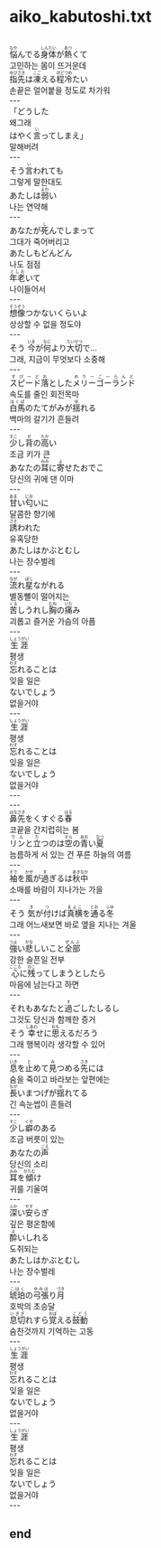 <h1>aiko_kabutoshi.txt</h1><br>
<Ruby>悩<rt>なや</rt></Ruby>んでる<Ruby>身体<rt>しんたい</rt></Ruby>が<Ruby>熱<rt>あつ</rt></Ruby>くて<br>
고민하는 몸이 뜨거운데<br>
<Ruby>指先<rt>ゆびさき</rt></Ruby>は<Ruby>凍<rt>こご</rt></Ruby>える<Ruby>程<rt>ほど</rt></Ruby><Ruby>冷<rt>つめ</rt></Ruby>たい<br>
손끝은 얼어붙을 정도로 차가워<br>
---<br>
「どうした<br>
왜그래<br>
はやく<Ruby>言<rt>い</rt></Ruby>ってしまえ」<br>
말해버려<br>
---<br>
そう<Ruby>言<rt>い</rt></Ruby>われても<br>
그렇게 말한대도<br>
あたしは<Ruby>弱<rt>よわ</rt></Ruby>い<br>
나는 연약해<br>
---<br>
あなたが<Ruby>死<rt>し</rt></Ruby>んでしまって<br>
그대가 죽어버리고<br>
あたしもどんどん<br>
나도 점점<br>
<Ruby>年老<rt>としお</rt></Ruby>いて<br>
나이들어서<br>
---<br>
<Ruby>想像<rt>そうぞう</rt></Ruby>つかないくらいよ<br>
상상할 수 없을 정도야<br>
---<br>
そう <Ruby>今<rt>いま</rt></Ruby>が<Ruby>何<rt>なに</rt></Ruby>より<Ruby>大切<rt>たいせつ</rt></Ruby>で…<br>
그래, 지금이 무엇보다 소중해<br>
---<br>
<Ruby>スピード<rt>すぴーど</rt></Ruby><Ruby>落<rt>お</rt></Ruby>とした<Ruby>メリーゴーランド<rt>めりーごーらんど</rt></Ruby><br>
속도를 줄인 회전목마<br>
<Ruby>白馬<rt>はくば</rt></Ruby>のたてがみが<Ruby>揺<rt>ゆ</rt></Ruby>れる<br>
백마의 갈기가 흔들려<br>
---<br>
<Ruby>少<rt>すこ</rt></Ruby>し<Ruby>背<rt>せ</rt></Ruby>の<Ruby>高<rt>たか</rt></Ruby>い<br>
조금 키가 큰<br>
あなたの<Ruby>耳<rt>みみ</rt></Ruby>に<Ruby>寄<rt>よ</rt></Ruby>せたおでこ<br>
당신의 귀에 댄 이마<br>
---<br>
<Ruby>甘<rt>あま</rt></Ruby>い<Ruby>匂<rt>にお</rt></Ruby>いに<br>
달콤한 향기에<br>
<Ruby>誘<rt>さそ</rt></Ruby>われた<br>
유혹당한<br>
あたしはかぶとむし<br>
나는 장수벌레<br>
---<br>
<Ruby>流<rt>なが</rt></Ruby>れ<Ruby>星<rt>ぼし</rt></Ruby>ながれる<br>
별동뼐이 떨어지는<br>
<Ruby>苦<rt>くる</rt></Ruby>しうれし<Ruby>胸<rt>むね</rt></Ruby>の<Ruby>痛<rt>いた</rt></Ruby>み<br>
괴롭고 즐거운 가슴의 아픔<br>
---<br>
<Ruby>生涯<rt>しょうがい</rt></Ruby><br>
평생<br>
<Ruby>忘<rt>わす</rt></Ruby>れることは<br>
잊을 일은<br>
ないでしょう<br>
없을거야<br>
---<br>
<Ruby>生涯<rt>しょうがい</rt></Ruby><br>
평생<br>
<Ruby>忘<rt>わす</rt></Ruby>れることは<br>
잊을 일은<br>
ないでしょう<br>
없을거야<br>
---<br>
---<br>
<Ruby>鼻先<rt>はなさき</rt></Ruby>をくすぐる<Ruby>春<rt>はる</rt></Ruby><br>
코끝을 간지럽히는 봄<br>
<Ruby>リン<rt>りん</rt></Ruby>と<Ruby>立<rt>た</rt></Ruby>つのは<Ruby>空<rt>そら</rt></Ruby>の<Ruby>青<rt>あお</rt></Ruby>い<Ruby>夏<rt>なつ</rt></Ruby><br>
늠름하게 서 있는 건 푸른 하늘의 여름<br>
---<br>
<Ruby>袖<rt>そで</rt></Ruby>を<Ruby>風<rt>かぜ</rt></Ruby>が<Ruby>過<rt>す</rt></Ruby>ぎるは<Ruby>秋中<rt>あきなか</rt></Ruby><br>
소매를 바람이 지나가는 가을<br>
---<br>
そう <Ruby>気<rt>き</rt></Ruby>が<Ruby>付<rt>つ</rt></Ruby>けば<Ruby>真横<rt>まよこ</rt></Ruby>を<Ruby>通<rt>とお</rt></Ruby>る<Ruby>冬<rt>ふゆ</rt></Ruby><br>
그래 어느새보면 바로 옆을 지나는 겨울<br>
---<br>
<Ruby>強<rt>つよ</rt></Ruby>い<Ruby>悲<rt>かな</rt></Ruby>しいこと<Ruby>全部<rt>ぜんぶ</rt></Ruby><br>
강한 슬픈일 전부<br>
<Ruby>心<rt>こころ</rt></Ruby>に<Ruby>残<rt>のこ</rt></Ruby>ってしまうとしたら<br>
마음에 남는다고 하면<br>
---<br>
それもあなたと<Ruby>過<rt>す</rt></Ruby>ごしたしるし<br>
그것도 당신과 함께한 증거<br>
そう <Ruby>幸<rt>しあわ</rt></Ruby>せに<Ruby>思<rt>おも</rt></Ruby>えるだろう<br>
그래 행복이라 생각할 수 있어<br>
---<br>
<Ruby>息<rt>いき</rt></Ruby>を<Ruby>止<rt>と</rt></Ruby>めて<Ruby>見<rt>み</rt></Ruby>つめる<Ruby>先<rt>さき</rt></Ruby>には<br>
숨을 죽이고 바라보는 앞편에는<br>
<Ruby>長<rt>なが</rt></Ruby>いまつげが<Ruby>揺<rt>ゆ</rt></Ruby>れてる<br>
긴 속눈썹이 흔들려<br>
---<br>
<Ruby>少<rt>すこ</rt></Ruby>し<Ruby>癖<rt>くせ</rt></Ruby>のある<br>
조금 버릇이 있는<br>
あなたの<Ruby>声<rt>こえ</rt></Ruby><br>
당신의 소리<br>
<Ruby>耳<rt>みみ</rt></Ruby>を<Ruby>傾<rt>かたむ</rt></Ruby>け<br>
귀를 기울여<br>
---<br>
<Ruby>深<rt>ふか</rt></Ruby>い<Ruby>安<rt>やす</rt></Ruby>らぎ<br>
깊은 평온함에<br>
<Ruby>酔<rt>よ</rt></Ruby>いしれる<br>
도취되는<br>
あたしはかぶとむし<br>
나는 장수벌레<br>
---<br>
<Ruby>琥珀<rt>こはく</rt></Ruby>の<Ruby>弓張<rt>ゆみは</rt></Ruby>り<Ruby>月<rt>づき</rt></Ruby><br>
호박의 초승달<br>
<Ruby>息切<rt>いきぎ</rt></Ruby>れすら<Ruby>覚<rt>おぼ</rt></Ruby>える<Ruby>鼓動<rt>こどう</rt></Ruby><br>
숨찬것까지 기억하는 고동<br>
---<br>
<Ruby>生涯<rt>しょうがい</rt></Ruby><br>
평생<br>
<Ruby>忘<rt>わす</rt></Ruby>れることは<br>
잊을 일은<br>
ないでしょう<br>
없을거야<br>
---<br>
<Ruby>生涯<rt>しょうがい</rt></Ruby><br>
평생<br>
<Ruby>忘<rt>わす</rt></Ruby>れることは<br>
잊을 일은<br>
ないでしょう<br>
없을거야<br>
---<br>
<h2>end</h2><br>
